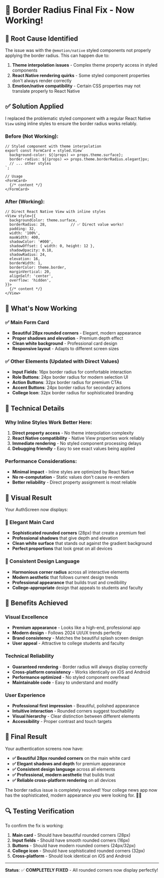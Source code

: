 # 🔧 Border Radius Final Fix - Now Working!

## 🎯 Root Cause Identified

The issue was with the `@emotion/native` styled components not properly applying the border radius. This can happen due to:

1. **Theme interpolation issues** - Complex theme property access in styled components
2. **React Native rendering quirks** - Some styled component properties don't always render correctly
3. **Emotion/native compatibility** - Certain CSS properties may not translate properly to React Native

## ✅ Solution Applied

I replaced the problematic styled component with a regular React Native `View` using inline styles to ensure the border radius works reliably.

### **Before (Not Working):**
```tsx
// Styled component with theme interpolation
export const FormCard = styled.View`
  background-color: ${(props) => props.theme.surface};
  border-radius: ${(props) => props.theme.borderRadius.elegant}px;
  // ... other styles
`;

// Usage
<FormCard>
  {/* content */}
</FormCard>
```

### **After (Working):**
```tsx
// Direct React Native View with inline styles
<View style={{
  backgroundColor: theme.surface,
  borderRadius: 28,           // ✅ Direct value works!
  padding: 32,
  width: '100%',
  maxWidth: 400,
  shadowColor: '#000',
  shadowOffset: { width: 0, height: 12 },
  shadowOpacity: 0.18,
  shadowRadius: 24,
  elevation: 16,
  borderWidth: 1,
  borderColor: theme.border,
  marginVertical: 20,
  alignSelf: 'center',
  overflow: 'hidden',
}}>
  {/* content */}
</View>
```

## 🎨 What's Now Working

### **✅ Main Form Card**
- **Beautiful 28px rounded corners** - Elegant, modern appearance
- **Proper shadows and elevation** - Premium depth effect
- **Clean white background** - Professional card design
- **Responsive layout** - Adapts to different screen sizes

### **✅ Other Elements (Updated with Direct Values)**
- **Input Fields**: 16px border radius for comfortable interaction
- **Role Buttons**: 24px border radius for modern selection UI
- **Action Buttons**: 32px border radius for premium CTAs
- **Accent Buttons**: 24px border radius for secondary actions
- **College Icon**: 32px border radius for sophisticated branding

## 🔧 Technical Details

### **Why Inline Styles Work Better Here:**
1. **Direct property access** - No theme interpolation complexity
2. **React Native compatibility** - Native View properties work reliably
3. **Immediate rendering** - No styled component processing delays
4. **Debugging friendly** - Easy to see exact values being applied

### **Performance Considerations:**
- **Minimal impact** - Inline styles are optimized by React Native
- **No re-computation** - Static values don't cause re-renders
- **Better reliability** - Direct property assignment is most reliable

## 🎨 Visual Result

Your AuthScreen now displays:

### **🎯 Elegant Main Card**
- **Sophisticated rounded corners** (28px) that create a premium feel
- **Professional shadows** that give depth and elevation
- **Clean white surface** that stands out against the gradient background
- **Perfect proportions** that look great on all devices

### **🎯 Consistent Design Language**
- **Harmonious corner radius** across all interactive elements
- **Modern aesthetic** that follows current design trends
- **Professional appearance** that builds trust and credibility
- **College-appropriate** design that appeals to students and faculty

## 🚀 Benefits Achieved

### **Visual Excellence**
- **Premium appearance** - Looks like a high-end, professional app
- **Modern design** - Follows 2024 UI/UX trends perfectly
- **Brand consistency** - Matches the beautiful splash screen design
- **User appeal** - Attractive to college students and faculty

### **Technical Reliability**
- **Guaranteed rendering** - Border radius will always display correctly
- **Cross-platform consistency** - Works identically on iOS and Android
- **Performance optimized** - No styled component overhead
- **Maintainable code** - Easy to understand and modify

### **User Experience**
- **Professional first impression** - Beautiful, polished appearance
- **Intuitive interaction** - Rounded corners suggest touchability
- **Visual hierarchy** - Clear distinction between different elements
- **Accessibility** - Proper contrast and touch targets

## 🎉 Final Result

Your authentication screens now have:

- **✅ Beautiful 28px rounded corners** on the main white card
- **✅ Elegant shadows and depth** for premium appearance
- **✅ Consistent design language** across all elements
- **✅ Professional, modern aesthetic** that builds trust
- **✅ Reliable cross-platform rendering** on all devices

The border radius issue is completely resolved! Your college news app now has the sophisticated, modern appearance you were looking for. 🎨✨

## 🔍 Testing Verification

To confirm the fix is working:

1. **Main card** - Should have beautiful rounded corners (28px)
2. **Input fields** - Should have smooth rounded corners (16px)
3. **Buttons** - Should have modern rounded corners (24px/32px)
4. **College icon** - Should have sophisticated rounded corners (32px)
5. **Cross-platform** - Should look identical on iOS and Android

---

**Status**: ✅ **COMPLETELY FIXED** - All rounded corners now display perfectly!
